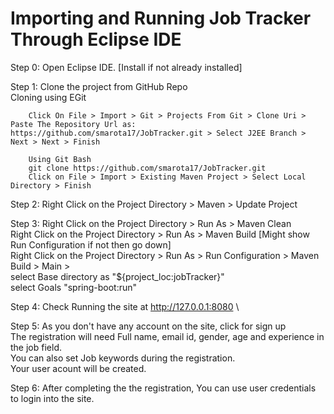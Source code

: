# Importing and Running Job Tracker Through Eclipse IDE

Step 0: Open Eclipse IDE. [Install if not already installed]

Step 1: Clone the project from GitHub Repo \
        Cloning using EGit

        Click On File > Import > Git > Projects From Git > Clone Uri > Paste The Repository Url as: https://github.com/smarota17/JobTracker.git > Select J2EE Branch > Next > Next > Finish 

        Using Git Bash 
        git clone https://github.com/smarota17/JobTracker.git 
        Click on File > Import > Existing Maven Project > Select Local Directory > Finish 

Step 2: Right Click on the Project Directory > Maven > Update Project 

Step 3: Right Click on the Project Directory > Run As > Maven Clean \
        Right Click on the Project Directory > Run As > Maven Build [Might show Run Configuration if not then go down] \
        Right Click on the Project Directory > Run As > Run Configuration > Maven Build > Main > \
        select Base directory as "${project_loc:jobTracker}" \
        select Goals "spring-boot:run" 

Step 4: Check Running the site at http://127.0.0.1:8080 \ 

Step 5: As you don't have any account on the site, click for sign up \
        The registration will need Full name, email id, gender, age and experience in the job field. \
        You can also set Job keywords during the registration. \
        Your user acount will be created. 

Step 6: After completing the the registration, You can use user credentials to login into the site.

        

